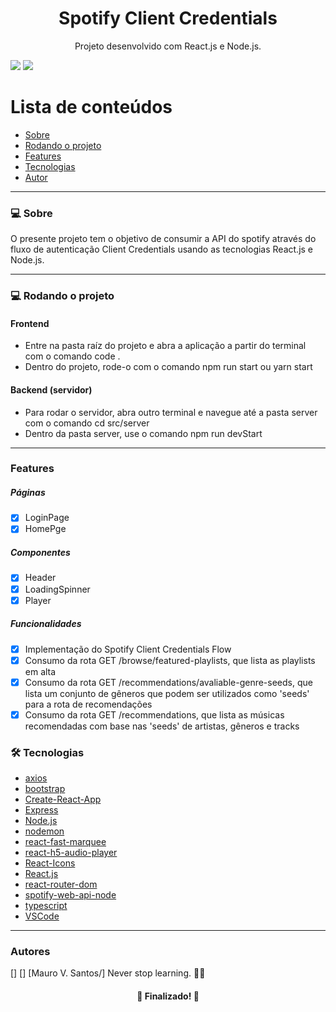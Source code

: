 <h1 align="center">Spotify Client Credentials</h1>
<p align="center">Projeto desenvolvido com React.js e Node.js.</p>
<img src="https://img.shields.io/badge/REACTJS-WORK-blue"> <img src="https://img.shields.io/badge/NODEJS-WORK-green">

Lista de conteúdos
=================
<!--ts-->
   * [Sobre](#Sobre)
   * [Rodando o projeto](#Sobre)
   * [Features](#features)
   * [Tecnologias](#tecnologias)
   * [Autor](#autor)
<!--te-->

---

### 💻 Sobre

O presente projeto tem o objetivo de consumir a API do spotify através do fluxo de autenticação Client Credentials usando as tecnologias React.js e Node.js.

---

### 💻 Rodando o projeto

#### Frontend
- Entre na pasta raíz do projeto e abra a aplicação a partir do terminal com o comando code .
- Dentro do projeto, rode-o com o comando npm run start ou yarn start

#### Backend (servidor)
- Para rodar o servidor, abra outro terminal e navegue até a pasta server com o comando cd src/server
- Dentro da pasta server, use o comando npm run devStart

---

### Features

<h5>Páginas</h5>

- [x] LoginPage
- [x] HomePge

<h5>Componentes</h5>

- [x] Header
- [x] LoadingSpinner
- [x] Player

<h5>Funcionalidades</h5>

- [x] Implementação do Spotify Client Credentials Flow
- [x] Consumo da rota  GET /browse/featured-playlists, que lista as playlists em alta
- [x] Consumo da rota  GET /recommendations/avaliable-genre-seeds, que lista um conjunto de gêneros que podem ser utilizados como 'seeds' para a rota de recomendações
- [x] Consumo da rota GET /recommendations, que lista as músicas recomendadas com base nas 'seeds' de artistas, gêneros e tracks

### 🛠 Tecnologias

- [axios](https://www.npmjs.com/package/axios)
- [bootstrap](https://getbootstrap.com/)
- [Create-React-App](https://create-react-app.dev/)
- [Express](https://expressjs.com/pt-br/)
- [Node.js](https://nodejs.org/en/)
- [nodemon](https://www.npmjs.com/package/nodemon)
- [react-fast-marquee](https://www.npmjs.com/package/react-fast-marquee)
- [react-h5-audio-player](https://www.npmjs.com/package/react-h5-audio-player)
- [React-Icons](https://react-icons.github.io/react-icons)
- [React.js](https://pt-br.reactjs.org/)
- [react-router-dom](https://www.npmjs.com/package/react-router-dom)
- [spotify-web-api-node](https://www.npmjs.com/package/spotify-web-api-node)
- [typescript](https://www.typescriptlang.org/)
- [VSCode](https://code.visualstudio.com/)
---

### Autores
[]
[]
[Mauro V. Santos/]
Never stop learning. 🧑‍🎓

<h4 align="center"> 
	🎉 Finalizado! 🎉
</h4>